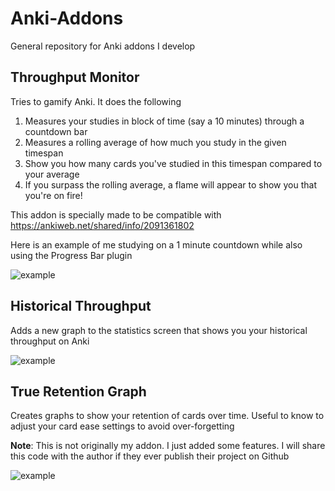 # Anki-Addons
General repository for Anki addons I develop

## Throughput Monitor
Tries to gamify Anki. It does the following
1) Measures your studies in block of time (say a 10 minutes) through a countdown bar
2) Measures a rolling average of how much you study in the given timespan
3) Show you how many cards you've studied in this timespan compared to your average
4) If you surpass the rolling average, a flame will appear to show you that you're on fire!

This addon is specially made to be compatible with https://ankiweb.net/shared/info/2091361802

Here is an example of me studying on a 1 minute countdown while also using the Progress Bar plugin

![example](https://thumbs.gfycat.com/SlimLividAardvark-size_restricted.gif)

## Historical Throughput

Adds a new graph to the statistics screen that shows you your historical throughput on Anki

![example](http://i.imgur.com/wlFqJ5U.png)

## True Retention Graph

Creates graphs to show your retention of cards over time.
Useful to know to adjust your card ease settings to avoid over-forgetting

**Note**: This is not originally my addon. I just added some features. I will share this code with the author if they ever publish their project on Github

![example](http://i.imgur.com/1i0f8Tw.png)

